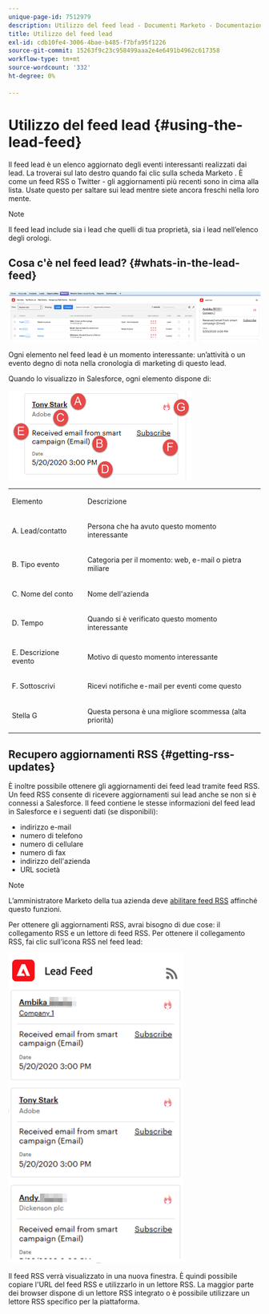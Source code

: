 ```yaml
---
unique-page-id: 7512979
description: Utilizzo del feed lead - Documenti Marketo - Documentazione del prodotto
title: Utilizzo del feed lead
exl-id: cdb10fe4-3006-4bae-b485-f7bfa95f1226
source-git-commit: 15263f9c23c958499aaa2e4e6491b4962c617358
workflow-type: tm+mt
source-wordcount: '332'
ht-degree: 0%

---
```


# Utilizzo del feed lead {#using-the-lead-feed}

Il feed lead è un elenco aggiornato degli eventi interessanti realizzati dai lead. La troverai sul lato destro quando fai clic sulla scheda Marketo . È come un feed RSS o Twitter - gli aggiornamenti più recenti sono in cima alla lista. Usate questo per saltare sui lead mentre siete ancora freschi nella loro mente.

>[!NOTE]
>
>Il feed lead include sia i lead che quelli di tua proprietà, sia i lead nell’elenco degli orologi.

## Cosa c&#39;è nel feed lead? {#whats-in-the-lead-feed}

![](assets/using-the-lead-feed-1.png)

Ogni elemento nel feed lead è un momento interessante: un’attività o un evento degno di nota nella cronologia di marketing di questo lead.

Quando lo visualizzo in Salesforce, ogni elemento dispone di:

![](assets/using-the-lead-feed-2.png)

<table> 
 <colgroup> 
  <col> 
  <col> 
 </colgroup> 
 <tbody> 
  <tr> 
   <td><p>Elemento</p></td> 
   <td><p>Descrizione</p></td> 
  </tr> 
  <tr> 
   <td><p>A. Lead/contatto</p></td> 
   <td><p>Persona che ha avuto questo momento interessante</p></td> 
  </tr> 
  <tr> 
   <td><p>B. Tipo evento</p></td> 
   <td><p>Categoria per il momento: web, e-mail o pietra miliare</p></td> 
  </tr> 
  <tr> 
   <td><p>C. Nome del conto</p></td> 
   <td><p>Nome dell'azienda</p></td> 
  </tr> 
  <tr> 
   <td><p>D. Tempo</p></td> 
   <td><p>Quando si è verificato questo momento interessante</p></td> 
  </tr> 
  <tr> 
   <td><p>E. Descrizione evento</p></td> 
   <td><p>Motivo di questo momento interessante</p></td> 
  </tr> 
  <tr> 
   <td><p>F. Sottoscrivi</p></td> 
   <td><p>Ricevi notifiche e-mail per eventi come questo</p></td> 
  </tr> 
  <tr> 
   <td><p>Stella G</p></td> 
   <td><p>Questa persona è una migliore scommessa (alta priorità)</p></td> 
  </tr> 
 </tbody> 
</table>

## Recupero aggiornamenti RSS {#getting-rss-updates}

È inoltre possibile ottenere gli aggiornamenti dei feed lead tramite feed RSS.  Un feed RSS consente di ricevere aggiornamenti sui lead anche se non si è connessi a Salesforce. Il feed contiene le stesse informazioni del feed lead in Salesforce e i seguenti dati (se disponibili):

* indirizzo e-mail
* numero di telefono
* numero di cellulare
* numero di fax
* indirizzo dell&#39;azienda
* URL società

>[!NOTE]
>
>L’amministratore Marketo della tua azienda deve [abilitare feed RSS](/help/marketo/product-docs/marketo-sales-insight/msi-for-salesforce/features/msi-configuration-tab/enable-rss-for-sales-insight.md) affinché questo funzioni.

Per ottenere gli aggiornamenti RSS, avrai bisogno di due cose: il collegamento RSS e un lettore di feed RSS. Per ottenere il collegamento RSS, fai clic sull’icona RSS nel feed lead:

![](assets/using-the-lead-feed-3.png)

Il feed RSS verrà visualizzato in una nuova finestra. È quindi possibile copiare l&#39;URL del feed RSS e utilizzarlo in un lettore RSS. La maggior parte dei browser dispone di un lettore RSS integrato o è possibile utilizzare un lettore RSS specifico per la piattaforma.

